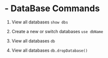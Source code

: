 # - DataBase Commands
1. View all databases
`show dbs`

1. Create a new or switch databases 
`use dbName`

1. View all databases
`db`

1. View all databases
`db.dropDatabase()`

